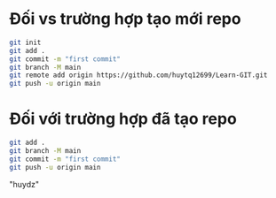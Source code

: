 # Đối vs trường hợp tạo mới repo
```sh
git init
git add .
git commit -m "first commit"
git branch -M main
git remote add origin https://github.com/huytq12699/Learn-GIT.git
git push -u origin main
```

# Đối với trường hợp đã tạo repo

```sh
git add .
git branch -M main
git commit -m "first commit"
git push -u origin main
```

"huydz"